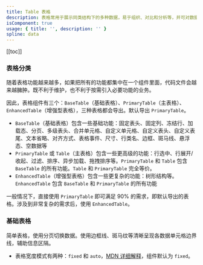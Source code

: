 ```yaml
---
title: Table 表格
description: 表格常用于展示同类结构下的多种数据，易于组织、对比和分析等，并可对数据进行搜索、筛选、排序等操作。一般包括表头、数据行和表尾三部分。
isComponent: true
usage: { title: '', description: '' }
spline: data
---
```


[[toc]]

[//]: #
[//]: # '<script>'
[//]: # 'import Usage from "../DocUsage.svelte"'
[//]: # '</script>'
[//]: #
[//]: # '<Usage></Usage>'

### 表格分类

随着表格功能越来越多，如果把所有的功能都集中在一个组件里面，代码文件会越来越臃肿。既不利于维护，也不利于按需引入必要功能的业务。

因此，表格组件有三个：`BaseTable`（基础表格）、`PrimaryTable`（主表格）、`EnhancedTable`（增强型表格），三种表格都会导出。默认导出 `PrimaryTable`。

- `BaseTable`（基础表格）包含一些基础功能：固定表头、固定列、冻结行、加载态、分页、多级表头、合并单元格、自定义单元格、自定义表头、自定义表尾、文本省略、对齐方式、表格事件、尺寸、行类名、边框、斑马线、悬浮态、空数据等
- `PrimaryTable` 或 `Table`（主表格）包含一些更高级的功能：行选中、行展开/收起、过滤、排序、异步加载、拖拽排序等。`PrimaryTable` 和 `Table` 包含 `BaseTable` 的所有功能。`Table` 和 `PrimaryTable` 完全等价。
- `EnhancedTable`（增强型表格）包含一些更复杂的功能：树形结构等。`EnhancedTable` 包含 `BaseTable` 和 `PrimaryTable` 的所有功能

一般情况下，直接使用 `PrimaryTable` 即可满足 90% 的需求，即默认导出的表格。涉及到非常复杂的需求后，使用 `EnhancedTable`。

### 基础表格

简单表格，使用分页切换数据。使用边框线、斑马纹等清晰呈现各数据单元格边界线，辅助信息区隔。

- 表格宽度模式有两种：`fixed` 和 `auto`，[MDN 详细解释](https://developer.mozilla.org/zh-CN/docs/Web/CSS/table-layout)，组件默认为 `fixed`。

<script>
import Base from '../../example/Base.svelte'
</script>

<Base></Base>

[//]: # '### 行高亮表格'
[//]: #
[//]: # '支持鼠标点击或者键盘操作高亮表格行，支持仅高亮一行，或者高亮多行。'
[//]: # '键盘操作说明：表格聚焦后，上下键操作切换高亮行，ESC 清空所有高亮行，空格键切换当前停留行高亮状态，Shift 连续选中高亮行。'
[//]: #
[//]: #
[//]: # '### 可自定义样式的表格'
[//]: #
[//]: # '- 使用表格属性 `rowClassName` 设置行类名。'
[//]: # '- 使用列属性 `className` 设置列类名，或具体的某一个或某一些单元格类名。'
[//]: # '- 使用列属性 `attr: { style: {} }` 设置列内联样式，或具体的某一个或某一些单元格内联样式。'
[//]: #
[//]: #
[//]: # '### 单元格超出省略的表格'
[//]: #
[//]: # '支持单元格文本超出省略、单独控制标题超出省略，单独控制超出省略的浮层内容和背景色等特性，一般用于需要悬浮显示单元格详情信息的场景。'
[//]: #
[//]: # '- 使用 `ellipsis` 设置列文本超出省略显示，默认会同时控制表头的超出省略显示；只要 `ellipsis` 为真，无论是何种数据类型都会出现超出省略。'
[//]: # '- 使用 `ellipsisTitle` 单独设置表头超出省略显示，优先级高于 `ellipsis`。'
[//]: #
[//]: #
[//]: # '### 固定表头/固定行的表格'
[//]: #
[//]: # '表格内容高度超出后，滚动时表头会自动固定。可通过 `height` 或 `maxHeight` 设置表格高度，单位同 CSS 属性。建议使用 `maxHeight` 自适应高度。'
[//]: #
[//]: # '表格宽度模式有两种：`fixed` 和 `auto`，[MDN 详细解释](https://developer.mozilla.org/zh-CN/docs/Web/CSS/table-layout)，组件默认为 `fixed`。如果希望表格列宽自适应，设置 `table-layout: auto` 即可。'
[//]: #
[//]: # '刷新表格 DOM 元素请使用组件实例方法 `refreshTable`。'
[//]: #
[//]: #
[//]: # '### 固定列的表格'
[//]: #
[//]: # "列的数量过多时，使用固定列方便表格数据内容呈现，支持固定左侧列和固定右侧列。可通过给列属性设置 `fixed: 'left'` 或 `fixed: right` 以达成固定列效果。固定列线条宽度可以通过 CSS 控制粗细。"
[//]: #
[//]: # '表格宽度模式有两种：`fixed` 和 `auto`，[MDN 详细解释](https://developer.mozilla.org/zh-CN/docs/Web/CSS/table-layout)，组件默认为 `fixed`。如果希望表格列宽自适应，设置 `table-layout: auto` 即可，这种模式下固定列必须指定表格内容的总宽度 `tableContentWidth`，`tableContentWidth` 的值必须大于表格可见宽度。'
[//]: #
[//]: # '多级表头中的固定列，必须指定每一个固定列的 `colKey` 和 `fixed` 属性。'
[//]: #
[//]: #
[//]: # '### 固定表头和列的表格'
[//]: #
[//]: # '支持同时固定表头和固定列。`fixedRows` 用于设置冻结首行和尾行数量，示例：`[2, 2]`。'
[//]: #
[//]: # '表格宽度模式有两种：`fixed` 和 `auto`，[MDN 详细解释](https://developer.mozilla.org/zh-CN/docs/Web/CSS/table-layout)，组件默认为 `fixed`。如果希望表格列宽自适应，设置 `table-layout: auto` 即可，这种模式下固定列必须指定表格内容的总宽度 `tableContentWidth`，`tableContentWidth` 的值必须大于表格可见宽度。'
[//]: #
[//]: # '多级表头中的固定列，必须指定每一个固定列的 `colKey` 和 `fixed` 属性。'
[//]: #
[//]: #
[//]: # '### 自定义单元格的表格'
[//]: #
[//]: # '单元格默认使用 `row[colKey]` 渲染数据内容，自定义单元格有以下 3 种方式：'
[//]: #
[//]: # '- 使用 `cell` 作为渲染函数，函数参数为：`{col, colIndex, row, rowIndex}`。'
[//]: #
[//]: # '- 对于有插槽特性的框架，支持插槽，使用 `cell` 的值作为插槽名称；如果 `cell` 值为空，则默认取 `colKey` 作为插槽名称。注意插槽名称保持 kebab-case 或 camelCase 命名。'
[//]: #
[//]: # '- 【不推荐使用】使用 `render` 渲染函数，函数参数为：`{col, colIndex, row, rowIndex, type}`，其中 `type` 的值为 `cell`。'
[//]: #
[//]: #
[//]: # '### 自定义表头的表格'
[//]: #
[//]: # '标题默认使用 `title` 渲染，自定义标题则有以下 3 种方式：'
[//]: #
[//]: # '- 使用 `title` 作为渲染函数，函数参数为：`title({ col, colIndex })`。'
[//]: #
[//]: # '- 对于有插槽特性的框架，支持插槽，使用 `title` 的值作为插槽名称。注意插槽名称保持 kebab-case 或 camelCase 命名。'
[//]: #
[//]: # '- 【不推荐使用】使用 `render` 作为渲染函数，函数参数为：`render({ col, colIndex, row, rowIndex, type })`，其中 `type` 值为 `title`。使用排序、过滤等功能时不能使用该方法。'
[//]: #
[//]: #
[//]: # '### 自定义表尾的表格'
[//]: #
[//]: # '表格提供自定义表尾功能，可用于表尾数据统计等场景。使用 `column.foot` 定义每一列的表尾内容。'
[//]: #
[//]: # '- 默认输出 `column.foot` 字符串，如果 `foot` 类型为函数，则作为表尾渲染函数自定义表尾内容。'
[//]: # '- 对于有插槽特性的框架，支持插槽，使用 `foot` 值作为插槽名称。注意插槽名称保持 kebab-case 或 camelCase 命名。'
[//]: # '- 如果想定义通栏表尾，请使用 `footerSummary`'
[//]: # '- 如果想自定义表尾合并单元格信息，请使用 `rowspanAndColspanInFooter`，类似表格内容的合并单元格方法 `rowspanAndColspan`。'
[//]: #
[//]: #
[//]: # '### 可表头吸顶/表尾吸顶的表格'
[//]: #
[//]: # '- 表头吸顶，设置 `headerAffixedTop=true` 即可。如果需要调整吸顶位置及更多配置，使用 `headerAffixedTop: { offsetTop: 80 }`。'
[//]: # '- 表尾吸底，设置 `footAffixedBottom=true` 即可。如果需要调整吸底位置及更多配置，使用 `footAffixedBottom: { offsetBottom: 60 }`。'
[//]: # '- 滚动条吸底，设置 `horizontalScrollAffixedBottom=true` 即可。如果需要调整吸底位置及更多配置，使用 `horizontalScrollAffixedBottom: { offsetBottom: 60 }`。'
[//]: # '- 分页器吸底，设置 `paginationAffixedBottom=true` 即可。如果需要调整吸底位置及更多配置，使用 `paginationAffixedBottom: { offsetBottom: 60 }`。'
[//]: #
[//]: #
[//]: # '### 可展开和收起的表格'
[//]: #
[//]: # '表格提供可收纳功能，展开后可以进一步查看详细内容。'
[//]: #
[//]: # '- `expandedRowKeys` 用于存储展开行的值，支持非受控属性 `defaultExpandedRowKeys`。'
[//]: # '- `expandedRow` 用于定义展开行显示的具体内容，参数有 `{ row, rowIndex }`。'
[//]: # '- `expandIcon` 用于自定义展开图标，值为 true 显示默认图标，值为 false 不显示图标，值为函数则表示完全自定义图标。'
[//]: # '- `expandOnRowClick` 表示是否允许点击表格行时展开。'
[//]: # '- 展开行发生变化时会触发展开行变化事件。'
[//]: #
[//]: #
[//]: # '### 可进行列配置的表格'
[//]: #
[//]: # '自定义设置需要展示的列，可以通过 `columnController` 字段来设置，更多细节可产看 API 文档中的 `TableColumnController` 描述。'
[//]: #
[//]: # '- `displayColumns` 表示当前显示列，支持非受控属性 `defaultDisplayColumns`。'
[//]: # '- `onDisplayColumnsChange` 会在列配置确认后触发。'
[//]: # '- `onColumnChange` 会在列配置选择时（确认之前）触发。'
[//]: # '- `columnController.placement` 用于调整列配置按钮基于表格的放置位置，共有 4 种位置：左上角、右上角、左下角、右下角。'
[//]: # '- `columnController.fields` 用于设置哪些列被允许控制显示或隐藏，不传表示全部列可以进行显示或隐藏控制。'
[//]: # '- `columnController.displayType` 用来设置列配置弹窗中，列字段排列方式，定宽或自动宽度。可选值： `auto-width` 和 `fixed-width`。'
[//]: # '- 支持透传 `CheckboxGroup` 组件全部属性，`columnController.checkboxGroupProps` 用于控制弹框中的复现框相关功能。'
[//]: # '- 支持透传 `Dialog` 组件全部属性，`columnController.dialogProps` 用于调整列配置弹框相关功能，如：防止滚动穿透。'
[//]: # '- 支持透传 `Button` 组件全部属性，`columnController.buttonProps` 用于控制列配置按钮的全部特性，如：按钮颜色和文本。'
[//]: # '- `columnControllerVisible` 自由控制是否显示列配置框，一般用于希望完全自定义列配置按钮的场景。'
[//]: # '- `onColumnControllerVisibleChange` 列配置框显示或隐藏时触发。'
[//]: #
[//]: # '#### 示例一：包含配置按钮的列配置功能示例'
[//]: #
[//]: #
[//]: # '#### 示例二：不包含配置按钮的列配置功能示例'
[//]: #
[//]: # '使用 `columnControllerVisible` 控制是否显示列配置弹框，`onColumnControllerVisibleChange` 用于监听相关变化。一般应用于需要完全自定义列配置按钮内容和位置的场景。'
[//]: #
[//]: #
[//]: # '### 可排序的表格'
[//]: #
[//]: # '对先后顺序有要求的场景（如安全策略场景），提供表格排序能力，用户可以调整位置。'
[//]: #
[//]: # '#### 单字段排序'
[//]: #
[//]: # "- 将需要排序的列属性 `sorter` 设置为 `true`，示例：`{ colKey: 'date', title: '日期', sorter: true }`。"
[//]: # "- 设置表格排序属性 `sort` 的值为 `{ sortBy: 'date', descending: true }`，其中 `descending` 表示是否为降序排序，值为 `true` 表示降序，值为 `false` 表示升序。"
[//]: # '- 排序发生变化时，监听事件 `onSortChange`，在事件处理程序中添加业务逻辑。'
[//]: # '- 使用 `showSortColumnBgColor` 控制是否显示排序列背景色，用于更加显示地提醒用户具体的排序列。'
[//]: #
[//]: # '提供列属性 `sortType`，用于自定义支持排序方式。可选值有 `desc`/`asc`/`all`，分别表示只能降序徘、只能升序徘、降序和升序。'
[//]: #
[//]: #
[//]: # '#### 多字段排序'
[//]: #
[//]: # '- 设置表格属性 `multipleSort` 为 true。'
[//]: # "- 将需要排序的列属性 `sorter` 设置为 true，可以设置多个列，示例：`[{ colKey: 'date', title: '日期', sorter: true }, { colKey: 'cost', title: '花费', sorter: true }]`。"
[//]: # "- 设置表格排序属性 `sort` 的值为 `[{ sortBy: 'date', descending: true }, { sortBy: 'cost', descending: false }]`"
[//]: #
[//]: #
[//]: # '#### 本地数据排序'
[//]: #
[//]: # '本地数据排序，表示组件内部会对参数 data 进行数据排序。如果 data 数据为 10 条，就仅对这 10 条数据进行排序。'
[//]: #
[//]: # "- 将需要排序的列属性 `sorter` 设置为排序函数，示例：`{ colKey: 'date', title: '日期', sorter: (a, b) => a.status - b.status }`。"
[//]: # "- 设置表格排序属性 `sort` 的值为 `{ sortBy: 'date', descending: true }`。"
[//]: # '- 排序发生变化时，监听事件 `onSortChange`，在事件处理程序中添加业务逻辑。'
[//]: # '- 排序发生变化时，因为是本地数据排序，因此数据也会发生变化，需要监听 `onDatachange`，事件处理受控数据。'
[//]: #
[//]: #
[//]: # '### 可选中行的表格'
[//]: #
[//]: # '在涉及到表单选择、或批量操作场景中，可在数据行前直接单选或多选操作对象。'
[//]: #
[//]: # '#### 单选'
[//]: #
[//]: # '- `selectedRowKeys` 表示当前选中行的唯一标识数组，支持非受控属性 `defaultSelectedRowKeys`'
[//]: # '- `onSelectChange` 会在选中行发生变化时触发'
[//]: # "- 设置 `columns: [{ colKey: 'row-select', type: 'single' }]` 可以将任意列定义为行选中操作列。"
[//]: #
[//]: #
[//]: # '#### 多选'
[//]: #
[//]: # '- `selectedRowKeys` 表示当前选中行的唯一标识数组，支持非受控属性 `defaultSelectedRowKeys`'
[//]: # '- `onSelectChange` 会在选中行发生变化时触发'
[//]: # "- 设置 `columns: [{ colKey: 'row-select', type: 'multiple' }]` 可以将任意列定义为行选中操作列。"
[//]: # '- 分页场景下的行选中，默认允许跨分页选中，即翻页时，上一页选中结果依然保存。如果希望每一页单独控制选中，互不影响，可设置 `reserveSelectedRowOnPaginate=false`'
[//]: # '- 注意：如果发现点击某一行便选中了全部，说明 `rowKey` 设置不正确，或者没有设置，请确保 `rowKey` 的值为 `data` 中的字段。'
[//]: #
[//]: #
[//]: # '### 可分页的表格'
[//]: #
[//]: # '#### 远程数据分页'
[//]: #
[//]: # '远程数据分页，表示组件内部不会对参数 `data` 进行分页。只输出分页信息，以供远程请求进行分页。'
[//]: #
[//]: #
[//]: # '#### 本地数据分页'
[//]: #
[//]: # '当 `data.length` 长度超过 `pageSize`，单页已无法完整地显示数据，此时会自动开启本地数据分页，组件内部会对 `data` 进行分页。'
[//]: # '如果希望禁用组件内部分页，可以设置 `disableDataPage=true`。'
[//]: #
[//]: #
[//]: # '### 可筛选的表格'
[//]: #
[//]: # '组件默认内置：复选框、单选按钮、输入框等类型的筛选器。同时，也可以自定义任何筛选器，如示例中的日期选择器。'
[//]: #
[//]: # "- 表格属性 `filterValue` 用于设置过滤功能默认值，示例：`{ firstName: '' }`。"
[//]: # '- 表格属性 `filterIcon` 用于设置自定义过滤图标。'
[//]: # '- 筛选器值发生变化时，会触发 `filterChange` 事件。'
[//]: # '- 列配置 `filter.type` 决定使用哪一种筛选器，可选值有：`single/multiple/input`，分别表示：单选按钮筛选器、复选框筛选器、输入框筛选器。也可以使用 `filter.component` 自定义筛选组件。'
[//]: # '- 列配置 `filter.list` 用于配置当前筛选器可选值有哪些，仅当 `filter.type` 等于 single 或 multiple 时有效。'
[//]: # '- 列配置 `filter.props` 用于透传筛选器属性，可以对筛选器进行任何原组件支持的属性配置.'
[//]: # '- 列配置 `filter.component` 用于自定义筛选器，只要保证自定义筛选器包含 `value` 属性 和 `change` 事件，即可像内置筛选器一样正常使用。'
[//]: # '- 列配置 `filter.showConfirmAndReset` 用于控制是否显示“确认”“重置”按钮.'
[//]: # "- 列配置 `filter.resetValue` 用于设置点击“重置”按钮时的重置值，并非每个场景都会重置为 `''` 或 `[]` `null`，默认重置为 `''`。"
[//]: # '- 表格属性 `filterRow` 可完全自定义过滤结果行显示内容，设置 `filterRow=null` 隐藏过滤行。'
[//]: # '- 更多功能属性请查看 API 文档中的 `TableColumnFilter`'
[//]: #
[//]: # '{{ filter-controlled }}'
[//]: #
[//]: # '### 带合并单元格的表格'
[//]: #
[//]: # '根据数据结构，可以将表格中的行列进行合并。'
[//]: #
[//]: # '- 使用表格属性 `rowspanAndColspan` 设置表格内容合并元格。'
[//]: # '- 使用表格属性 `rowspanAndColspanInFooter` 设置表尾合并单元格。'
[//]: # '- 使用列属性 `colspan` 设置表头合并。如果是多行表头，请参考下方「多级表头」示例。'
[//]: #
[//]: #
[//]: # '### 多级表头的表格'
[//]: #
[//]: # '表头数据标签可采用多级呈现，表述信息层级包含关系。'
[//]: #
[//]: # '- 多级表头的配置只需要在列配置中添加 `children` 子列配置即可。'
[//]: # '- 多级表头中的固定列，必须指定每一个固定列的 `colKey` 和 `fixed` 属性。'
[//]: # '- 多级表表头中的列宽设置，只需指定最后一层表头宽度。'
[//]: #
[//]: #
[//]: # '### 加载状态的表格'
[//]: #
[//]: # '#### 普通加载'
[//]: #
[//]: # '普通加载，会在表格上面显示半透明加载层，表格内容不隐藏。'
[//]: #
[//]: # '- `loading=true` 显示默认加载状态；`loading=false` 不显示加载状态；`loading`值类型为函数，则表示自定义加载状态文本内容，对于支持插槽的框架还支持同名插槽（不包含加载图标）。'
[//]: # '- `loadingProps` 用于透传加载组件全部属性，可以使用该特性定制化更多个性加载状态。'
[//]: #
[//]: #
[//]: # '#### 异步加载'
[//]: #
[//]: # '使用 `asyncLoading` 定义异步加载状态。'
[//]: #
[//]: # "- `asyncLoading=''` 表示非加载状态或加载完成状态；"
[//]: # "- `asyncLoading='load-more'` 表格底部显示“加载更多”；"
[//]: # "- `asyncLoading='loading'` 表格底部显示“正在加载中，请稍后”；"
[//]: # '- `asyncLoading` 值类型为函数，则表示完全自定义底部异步加载内容。'
[//]: #
[//]: #
[//]: # '### 空表格'
[//]: #
[//]: # '使用默认空表格样式。'
[//]: #
[//]: #
[//]: # '### 可拖拽排序的表格'
[//]: #
[//]: # '通过拖拽表格行调整顺序，拖拽表头表头调整列顺序。'
[//]: #
[//]: # "- `dragSort='row'` 用于设置表格为行拖拽排序。"
[//]: # "- `dragSort='row-handler'` 用于设置表格为行拖拽排序，即通过拖拽手柄调控拖拽排序。这种模式，还需同步设置手柄列，`{ colKey: 'drag', cell: () => <MoveIcon /> }`。"
[//]: # "- `dragSort='col'` 用于设置表格为列拖拽排序。"
[//]: # "- `sortOnRowDraggable` 用于行拖拽排序。已废弃，请更为使用 `dragSort='row'`，兼容支持。"
[//]: #
[//]: # '#### 示例一：无手柄列的行拖拽排序'
[//]: #
[//]: # "设置参数 `dragSort='row'` 即可。"
[//]: #
[//]: #
[//]: # '#### 示例二：有手柄列的行拖拽排序'
[//]: #
[//]: # "设置参数 `dragSort='row-handler'` 的同时，还需要添加手柄列：`{ colKey: 'sort', cell: () => <MoveIcon /> }`。"
[//]: #
[//]: #
[//]: # '#### 列拖拽排序'
[//]: #
[//]: # "【持续完善中】调整列顺序。设置参数 `dragSort='col'` 即可。列拖拽排序场景中，必须指定列唯一标识 `colKey`。"
[//]: #
[//]: #
[//]: # '### 懒加载的表格'
[//]: #
[//]: # "懒加载一般用于数据量较大的场景，设置 `scroll={ type: 'lazy' }` 即可开启懒加载模式，通过 `scroll.bufferSize` 预设加载过程中提前加载的数据数量。"
[//]: #
[//]: #
[//]: # '### 虚拟滚动的表格'
[//]: #
[//]: # '虚拟滚动场景下，支持表格的几乎全部功能，如：固定列、固定表头、固定表尾、表头吸顶、表尾吸底等。实验场地请参看「多级表头的表格」示例。'
[//]: #
[//]: # "- 虚拟滚动一般用于超大数据渲染的场景，以提供更优的前端性能表现，设置 `scroll={ type: 'virtual' }` 即可开启虚拟滚动模式。"
[//]: # '- 为保证组件收益最大化，当数据量小于 `threshold` 时，无论虚拟滚动的配置是否存在，组件内部都不会开启虚拟滚动，`threshold` 默认为 `100`。'
[//]: #
[//]: #
[//]: # '### 可编辑的表格'
[//]: #
[//]: # '可编辑的表格分为单元格编辑表格和行编辑表格两种。详细完整的接口请查看 API 文档中的 `TableEditableCellConfig`。'
[//]: #
[//]: # '#### 可编辑单元格的表格'
[//]: #
[//]: # '- `column.edit.component` 表示进行编辑的组件，示例：Input、Select、DatePicker。需保证组件包含 `value` 和 `onChange` 两个属性。如果还需要支持校验规则，则组件还需实现 `tips` 和 `status` 两个 API，实现规则可参考 `Input` 组件。'
[//]: # '- `column.edit.props` 表示传给编辑组件 `column.edit.component` 的参数。'
[//]: # '- `column.edit.onEdited` 表示编辑完成后，退出编辑模式时触发。'
[//]: # '- `column.edit.rules` 指校验规则，和表单的校验规则配置一样 `FormRule`。'
[//]: # '- `column.edit.abortEditOnEvent` 表示除了点击非自身元素退出编辑态之外，还有哪些事件退出编辑态。如：单选框值变化事件 `onChange`，一般情况无需配置。'
[//]: # '- `column.edit.defaultEditable` 默认状态是否为编辑态。'
[//]: # '- `editableCellState` 表格全局属性，用于控制单元格是否允许编辑。返回值为 `true` 则表示可编辑；返回值为 `false` 则表示不可编辑，只读状态'
[//]: #
[//]: #
[//]: # '#### 可编辑行的表格'
[//]: #
[//]: # '可对表格进行整行编辑和保存等操作。'
[//]: #
[//]: # '- `editableRowKeys` 用于控制处于编辑状态的行。'
[//]: # '- `onRowEdit` 会在行编辑时触发。'
[//]: # '- 实例方法 `validateRowData` 用于进行表格行数据校验，`onRowValidate` 在行编辑校验完成时触发。'
[//]: # '- 实例方法 `validateTableData` 用于进行表格全部数据校验，`onValidate` 在全部数据校验完成时触发。'
[//]: #
[//]: #
[//]: #
[//]: # '### 树形结构的表格'
[//]: #
[//]: # '请使用 `EnhancedTable`，`Table/PrimaryTable/BaseTable` 等不支持树形结构。'
[//]: #
[//]: # '⚠️ 树形结构的表格，支持添加节点、删除节点、交换同级节点、查询节点、展开/收起节点等丰富特性。为减少每次计算的递归查询，也为以后虚表做准备，故而内部数据为平铺结构，所有数据变化均通过组件实例方法控制，具体实例方法请查看 API 文档 `EnhancedTableInstanceFunctions`。树形结构细节配置请查看 `tree: TableTreeConfig`。'
[//]: #
[//]: # '- `treeExpandAndFoldIcon` 用于设置树形结构折叠/展开图标，支持全局配置。'
[//]: # "- 子节点字段默认为 `children`，可以使用 `tree.childrenKey` 定义字段别名，示例：`tree={ childrenKey: 'list' }`。"
[//]: # '- `tree.indent` 用于设置树结点缩进距离，叶子结点的距离可以通过类名 `t-table__tree-leaf-node` 单独设置。'
[//]: # '- `tree.treeNodeColumnIndex` 用于设置第几列作为树形结构操作列'
[//]: # '- `tree.checkStrictly` 表示树形结构的行选中（多选），父子行选中是否独立，默认独立，值为 true。'
[//]: # '- `tree.defaultExpandAll=true` 表示默认展开全部节点，后续可通过 `expandAll` 和 `foldAll` 控制全部展开或全部收起。使用 `toggleExpandData` 控制单个节点的展开和收起。'
[//]: # '- 刷新表格数据请使用组件实例方法 `resetData`。'
[//]: # '- 获取树形结构数据可使用组件实例方法 `getTreeNode`。'
[//]: #
[//]: # '#### 树形结构显示'
[//]: #
[//]: #
[//]: # '#### 树形结构行选中'
